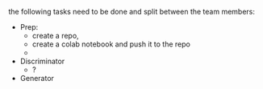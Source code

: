 the following tasks need to be done and split between the team members:

- Prep:
  - create a repo, 
  - create a colab notebook and push it to the repo
  -
- Discriminator
  - ?
- Generator
